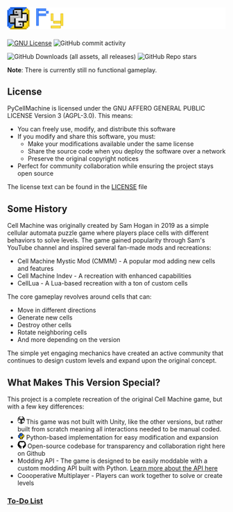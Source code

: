 ![](/git_assets/project_logo.png)
---
[![GNU License](https://img.shields.io/badge/License-GNU-blue.svg)](https://choosealicense.com/licenses/agpl-3.0/)
![GitHub commit activity](https://img.shields.io/github/last-commit/tencommands/PyCellMachine)

![GitHub Downloads (all assets, all releases)](https://img.shields.io/github/downloads/tencommands/PyCellMachine/total?style=social)
![GitHub Repo stars](https://img.shields.io/github/stars/tencommands/PyCellMachine)


**Note**: There is currently still no functional gameplay.

## License

PyCellMachine is licensed under the GNU AFFERO GENERAL PUBLIC LICENSE Version 3 (AGPL-3.0). This means:

- You can freely use, modify, and distribute this software
- If you modify and share this software, you must:
  - Make your modifications available under the same license
  - Share the source code when you deploy the software over a network
  - Preserve the original copyright notices
- Perfect for community collaboration while ensuring the project stays open source

The license text can be found in the [LICENSE](/LICENSE.md) file


## Some History

Cell Machine was originally created by Sam Hogan in 2019 as a simple cellular automata puzzle game where players place cells with different behaviors to solve levels. The game gained popularity through Sam's YouTube channel and inspired several fan-made mods and recreations:

- Cell Machine Mystic Mod (CMMM) - A popular mod adding new cells and features
- Cell Machine Indev - A recreation with enhanced capabilities
- CellLua - A Lua-based recreation with a ton of custom cells

The core gameplay revolves around cells that can:
- Move in different directions
- Generate new cells
- Destroy other cells 
- Rotate neighboring cells
- And more depending on the version

The simple yet engaging mechanics have created an active community that continues to design custom levels and expand upon the original concept.


## What Makes This Version Special?
This project is a complete recreation of the original Cell Machine game, but with a few key differences:

- ![](/git_assets/unity.png) This game was not built with Unity, like the other versions, but rather built from scratch meaning all interactions needed to be manual coded.
- ![](/git_assets/python.png) Python-based implementation for easy modification and expansion
- ![](/git_assets/github.png) Open-source codebase for transparency and collaboration right here on Github
- Modding API - The game is designed to be easily moddable with a custom modding API built with Python. [Learn more about the API here](/docs/modding_api.md)
- Coooperative Multiplayer - Players can work together to solve or create levels

### [To-Do List](/docs/todo.md)